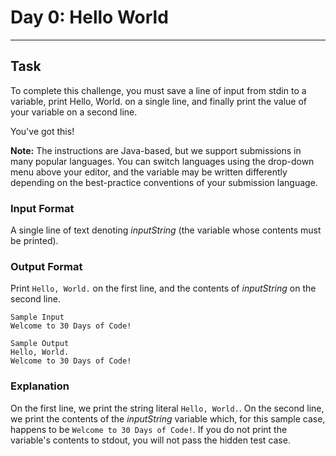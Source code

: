 # Day 0: Hello World
<hr>

## Task 
To complete this challenge, you must save a line of input from stdin to a variable, print Hello, World. on a single line, and finally print the value of your variable on a second line.

You've got this!

**Note:** The instructions are Java-based, but we support submissions in many popular languages. You can switch languages using the drop-down menu above your editor, and the variable may be written differently depending on the best-practice conventions of your submission language.

### Input Format

A single line of text denoting *inputString* (the variable whose contents must be printed).

### Output Format

Print `Hello, World.` on the first line, and the contents of *inputString* on the second line.

```angular2html
Sample Input
Welcome to 30 Days of Code!

Sample Output
Hello, World.
Welcome to 30 Days of Code!

```

### Explanation

On the first line, we print the string literal `Hello, World.`. On the second line, we print the contents of the *inputString* variable which, for this sample case, happens to be `Welcome to 30 Days of Code!`. If you do not print the variable's contents to stdout, you will not pass the hidden test case.
